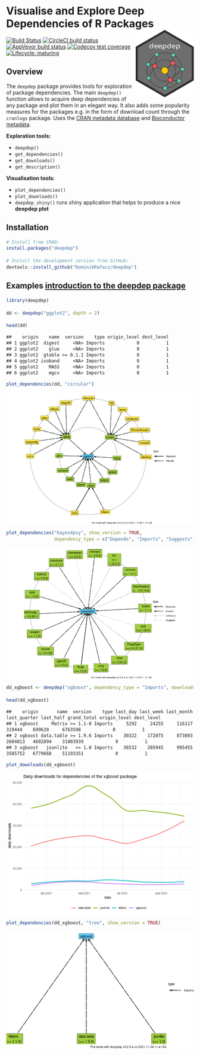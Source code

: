 
# Visualise and Explore Deep Dependencies of R Packages <img src='images/logo.png' align="right" height="180" />

<!-- badges: start -->

[![Build
Status](https://travis-ci.org/DominikRafacz/deepdep.svg?branch=master)](https://travis-ci.org/DominikRafacz/deepdep)
[![CircleCI build
status](https://circleci.com/gh/DominikRafacz/deepdep.svg?style=svg)](https://circleci.com/gh/DominikRafacz/deepdep)
[![AppVeyor build
status](https://ci.appveyor.com/api/projects/status/github/DominikRafacz/deepdep?branch=master&svg=true)](https://ci.appveyor.com/project/DominikRafacz/deepdep)
[![Codecov test
coverage](https://codecov.io/gh/DominikRafacz/deepdep/branch/master/graph/badge.svg)](https://codecov.io/gh/DominikRafacz/deepdep?branch=master)
[![Lifecycle:
maturing](https://img.shields.io/badge/lifecycle-maturing-blue.svg)](https://www.tidyverse.org/lifecycle/#maturing)

<!-- badges: end -->

## Overview

The `deepdep` package provides tools for exploration of package
dependencies. The main `deepdep()` function allows to acquire deep
dependencies of any package and plot them in an elegant way. It also
adds some popularity measures for the packages e.g. in the form of
download count through the `cranlogs` package. Uses the [CRAN metadata
database](http://crandb.r-pkg.org) and [Bioconductor
metadata](http://bioconductor.org).

**Exploration tools:**

-   `deepdep()`
-   `get_dependencies()`
-   `get_downloads()`
-   `get_description()`

**Visualisation tools:**

-   `plot_dependencies()`
-   `plot_downloads()`
-   `deepdep_shiny()` runs shiny application that helps to produce a
    nice **deepdep plot**

## Installation

``` r
# Install from CRAN: 
install.packages("deepdep")

# Install the development version from GitHub:
devtools::install_github("DominikRafacz/deepdep")
```

## Examples [**introduction to the deepdep package**](https://dominikrafacz.github.io/deepdep/articles/deepdep-package.html)

``` r
library(deepdep)

dd <- deepdep("ggplot2", depth = 2)

head(dd)
```

    ##    origin    name  version    type origin_level dest_level
    ## 1 ggplot2  digest     <NA> Imports            0          1
    ## 2 ggplot2    glue     <NA> Imports            0          1
    ## 3 ggplot2  gtable >= 0.1.1 Imports            0          1
    ## 4 ggplot2 isoband     <NA> Imports            0          1
    ## 5 ggplot2    MASS     <NA> Imports            0          1
    ## 6 ggplot2    mgcv     <NA> Imports            0          1

``` r
plot_dependencies(dd, "circular")
```

<img src="README_files/figure-gfm/unnamed-chunk-2-1.png" style="display: block; margin: auto;" />

``` r
plot_dependencies("bayes4psy", show_version = TRUE,
                  dependency_type = c("Depends", "Imports", "Suggests", "LinkingTo"))
```

<img src="README_files/figure-gfm/unnamed-chunk-3-1.png" style="display: block; margin: auto;" />

``` r
dd_xgboost <- deepdep("xgboost", dependency_type = "Imports", downloads = TRUE)

head(dd_xgboost)
```

    ##    origin       name  version    type last_day last_week last_month last_quarter last_half grand_total origin_level dest_level
    ## 1 xgboost     Matrix >= 1.1-0 Imports     5292     24255     116117       319444    699620     6763598            0          1
    ## 2 xgboost data.table >= 1.9.6 Imports    30322    172075     873893      2604813   4602894    31003939            0          1
    ## 3 xgboost   jsonlite   >= 1.0 Imports    36532    205945     995455      3505752   6779668    51193351            0          1

``` r
plot_downloads(dd_xgboost)
```

<img src="README_files/figure-gfm/unnamed-chunk-4-1.png" style="display: block; margin: auto;" />

``` r
plot_dependencies(dd_xgboost, "tree", show_version = TRUE)
```

<img src="README_files/figure-gfm/unnamed-chunk-5-1.png" style="display: block; margin: auto;" />

<!------------------------

This package was made during `1120-DS000-ISP-0500`[Advanced Programming in R](https://github.com/mini-pw/2020Z-ProgramowanieWR) course at Warsaw University of Technology.-->
